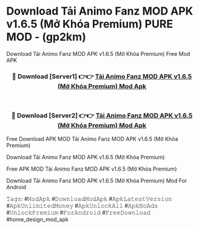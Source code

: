 # Download Tải Animo Fanz MOD APK v1.6.5 (Mở Khóa Premium) PURE MOD - (gp2km)
Download Tải Animo Fanz MOD APK v1.6.5 (Mở Khóa Premium) Free Mod APK

<div align="center">
<h3>🔴 Download [Server1] 👉👉 <a href="https://apk-comot.site?title=Tải_Animo_Fanz_MOD_APK_v1.6.5_(Mở_Khóa_Premium)">Tải Animo Fanz MOD APK v1.6.5 (Mở Khóa Premium) Mod Apk</a></h3><br>

<h3>🔴 Download [Server2] 👉👉 <a href="https://apk-comot.site?title=Tải_Animo_Fanz_MOD_APK_v1.6.5_(Mở_Khóa_Premium)">Tải Animo Fanz MOD APK v1.6.5 (Mở Khóa Premium) Mod Apk</a></h3>
</div>


Free Download APK MOD Tải Animo Fanz MOD APK v1.6.5 (Mở Khóa Premium)

Download Tải Animo Fanz MOD APK v1.6.5 (Mở Khóa Premium) 

Free APK MOD Tải Animo Fanz MOD APK v1.6.5 (Mở Khóa Premium) 

Download Tải Animo Fanz MOD APK v1.6.5 (Mở Khóa Premium) Mod For Android

𝚃𝚊𝚐𝚜: #𝙼𝚘𝚍𝙰𝚙𝚔 #𝙳𝚘𝚠𝚗𝚕𝚘𝚊𝚍𝙼𝚘𝚍𝙰𝚙𝚔 #𝙰𝚙𝚔𝙻𝚊𝚝𝚎𝚜𝚝𝚅𝚎𝚛𝚜𝚒𝚘𝚗 #𝙰𝚙𝚔𝚄𝚗𝚕𝚒𝚖𝚒𝚝𝚎𝚍𝙼𝚘𝚗𝚎𝚢 #𝙰𝚙𝚔𝚄𝚗𝚕𝚘𝚌𝚔𝙰𝚕𝚕 #𝙰𝚙𝚔𝙽𝚘𝙰𝚍𝚜 #𝚄𝚗𝚕𝚘𝚌𝚔𝙿𝚛𝚎𝚖𝚒𝚞𝚖 #𝙵𝚘𝚛𝙰𝚗𝚍𝚛𝚘𝚒𝚍 #𝙵𝚛𝚎𝚎𝙳𝚘𝚠𝚗𝚕𝚘𝚊𝚍 #home_design_mod_apk